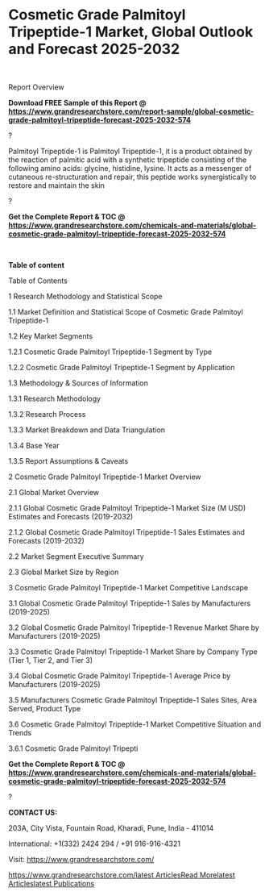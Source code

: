 <h1>Cosmetic Grade Palmitoyl Tripeptide-1 Market, Global Outlook and Forecast 2025-2032</h1><br/><p>Report Overview</p>
 
 
 
 <div><b>Download FREE Sample of this Report @ <a href="https://www.grandresearchstore.com/report-sample/global-cosmetic-grade-palmitoyl-tripeptide-forecast-2025-2032-574">https://www.grandresearchstore.com/report-sample/global-cosmetic-grade-palmitoyl-tripeptide-forecast-2025-2032-574</a></b></div>
 
 
 
 <p>? </p>
 
 
 
 <p>Palmitoyl Tripeptide-1 is Palmitoyl Tripeptide-1, it is a product obtained by the reaction of palmitic acid with a synthetic tripeptide consisting of the following amino acids: glycine, histidine, lysine. It acts as a messenger of cutaneous re-structuration and repair, this peptide works synergistically to restore and maintain the skin</p>
 
 
 
 <p>? </p>
 
 
 
 <div><b>Get the Complete Report & TOC @ <a href="https://www.grandresearchstore.com/chemicals-and-materials/global-cosmetic-grade-palmitoyl-tripeptide-forecast-2025-2032-574">https://www.grandresearchstore.com/chemicals-and-materials/global-cosmetic-grade-palmitoyl-tripeptide-forecast-2025-2032-574</a></b></div>
 
 
 
 <p><br />
 
 <b>Table of content</b></p>
 
 
 
 <p>Table of Contents<br />
 
 1 Research Methodology and Statistical Scope<br />
 
 1.1 Market Definition and Statistical Scope of Cosmetic Grade Palmitoyl Tripeptide-1<br />
 
 1.2 Key Market Segments<br />
 
 1.2.1 Cosmetic Grade Palmitoyl Tripeptide-1 Segment by Type<br />
 
 1.2.2 Cosmetic Grade Palmitoyl Tripeptide-1 Segment by Application<br />
 
 1.3 Methodology & Sources of Information<br />
 
 1.3.1 Research Methodology<br />
 
 1.3.2 Research Process<br />
 
 1.3.3 Market Breakdown and Data Triangulation<br />
 
 1.3.4 Base Year<br />
 
 1.3.5 Report Assumptions & Caveats<br />
 
 2 Cosmetic Grade Palmitoyl Tripeptide-1 Market Overview<br />
 
 2.1 Global Market Overview<br />
 
 2.1.1 Global Cosmetic Grade Palmitoyl Tripeptide-1 Market Size (M USD) Estimates and Forecasts (2019-2032)<br />
 
 2.1.2 Global Cosmetic Grade Palmitoyl Tripeptide-1 Sales Estimates and Forecasts (2019-2032)<br />
 
 2.2 Market Segment Executive Summary<br />
 
 2.3 Global Market Size by Region<br />
 
 3 Cosmetic Grade Palmitoyl Tripeptide-1 Market Competitive Landscape<br />
 
 3.1 Global Cosmetic Grade Palmitoyl Tripeptide-1 Sales by Manufacturers (2019-2025)<br />
 
 3.2 Global Cosmetic Grade Palmitoyl Tripeptide-1 Revenue Market Share by Manufacturers (2019-2025)<br />
 
 3.3 Cosmetic Grade Palmitoyl Tripeptide-1 Market Share by Company Type (Tier 1, Tier 2, and Tier 3)<br />
 
 3.4 Global Cosmetic Grade Palmitoyl Tripeptide-1 Average Price by Manufacturers (2019-2025)<br />
 
 3.5 Manufacturers Cosmetic Grade Palmitoyl Tripeptide-1 Sales Sites, Area Served, Product Type<br />
 
 3.6 Cosmetic Grade Palmitoyl Tripeptide-1 Market Competitive Situation and Trends<br />
 
 3.6.1 Cosmetic Grade Palmitoyl Tripepti</p>
 
 
 
 <div><b>Get the Complete Report & TOC @ <a href="https://www.grandresearchstore.com/chemicals-and-materials/global-cosmetic-grade-palmitoyl-tripeptide-forecast-2025-2032-574">https://www.grandresearchstore.com/chemicals-and-materials/global-cosmetic-grade-palmitoyl-tripeptide-forecast-2025-2032-574</a></b></div>
 
 
 
 <p>? </p>
 
 
 
 <p><b>CONTACT US:</b><br />
 
 203A, City Vista, Fountain Road, Kharadi, Pune, India - 411014<br />
 
 International: +1(332) 2424 294 / +91 916-916-4321<br />
 
 Visit: <a href="https://www.grandresearchstore.com/">https://www.grandresearchstore.com/</a><br />
 
 <a href="https://gyeongbokgung.com">https://www.grandresearchstore.com/</a><a href="https://hallyeomaritime.com">latest Articles</a><a href="https://jingwansa.com">Read More</a><a href="https://nguoiviet.jp/">latest Articles</a><a href="https://www.intelmarketresearch.com/">latest Publications</a></p>